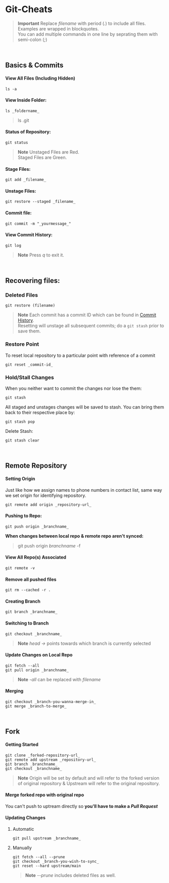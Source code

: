 # Git-Cheats
> **Important**
> Replace _filename_ with period (_._) to include all files.<br>
> Examples are wrapped in blockquotes.<br>
> You can add multiple commands in one line by seprating them with semi-colon (_;_)

<br>

## Basics & Commits
#### View All Files (Including Hidden)
```
ls -a
```
#### View Inside Folder:
```
ls _foldername_
```
> ls .git
#### Status of Repository:
```
git status
```
> **Note**
> Unstaged Files are Red.<br>
> Staged Files are Green.
#### Stage Files:
```
git add _filename_
```
#### Unstage Files:
```
git restore --staged _filename_
```
#### Commit file:
```
git commit -m "_yourmessage_"
```
#### View Commit History:
```
git log
```
> **Note**
> Press _q_ to exit it.

<br>

## Recovering files:
### Deleted Files
```
git restore (filename)
```
> **Note**
> Each commit has a commit ID which can be found in [Commit History](#view-commit-history).<br>
> Resetting will unstage all subsequent commits; do a `git stash` prior to save them.
### Restore Point
To reset local repository to a particular point with reference of a commit
```
git reset _commit-id_
```
### Hold/Stall Changes
When you neither want to commit the changes nor lose the them:
```
git stash
```
All staged and unstages changes will be saved to stash. You can bring them back to their respective place by:
```
git stash pop
```
Delete Stash:
```
git stash clear
```

<br>

## Remote Repository
#### Setting Origin
Just like how we assign names to phone numbers in contact list, same way we set origin for identifying repository.
```
git remote add origin _repository-url_
```
#### Pushing to Repo:
```
git push origin _branchname_
```
**When changes between local repo & remote repo aren't synced:**
> git push origin _branchname_ -f
#### View All Repo(s) Associated
```
git remote -v
```
#### Remove all pushed files
```
git rm --cached -r .
```
#### Creating Branch
```
git branch _branchname_
```
#### Switching to Branch
```
git checkout _branchname_
```
> **Note**
> _head ->_ points towards which branch is currently selected
#### Update Changes on Local Repo
```
git fetch --all
git pull origin _branchname_
```
> **Note**
> _-all_ can be replaced with _filename_
#### Merging
```
git checkout _branch-you-wanna-merge-in_
git merge _branch-to-merge_
```

<br>

## Fork
#### Getting Started
```
git clone _forked-repository-url_
git remote add upstream _repository-url_
git branch _branchname_
git checkout _branchname_
```
> **Note**
> Origin will be set by default and will refer to the forked version of original repository & Upstream will refer to the original repository.

#### Merge forked repo with original repo
You can't push to uptream directly so **you'll have to make a _Pull Request_**

#### Updating Changes
1. Automatic
   ```
   git pull upstream _branchname_
   ```
2. Manually
   ```
   git fetch --all --prune
   git checkout _branch-you-wish-to-sync_
   git reset --hard upstream/main
   ```
   > **Note**
   > _--prune_ includes deleted files as well.
